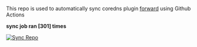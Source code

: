 This repo is used to automatically sync coredns plugin [forward](https://github.com/QZLin/forward) using Github Actions

**sync job ran [301] times**

[![Sync Repo](https://github.com/QZLin/coredns-extract/actions/workflows/sync.yaml/badge.svg)](https://github.com/QZLin/coredns-extract/actions/workflows/sync.yaml)
